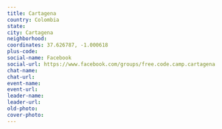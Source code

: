```yaml
---
title: Cartagena
country: Colombia
state: 
city: Cartagena
neighborhood: 
coordinates: 37.626787, -1.000618
plus-code:
social-name: Facebook
social-url: https://www.facebook.com/groups/free.code.camp.cartagena
chat-name:
chat-url:
event-name:
event-url:
leader-name:
leader-url:
old-photo: 
cover-photo:
---
```

